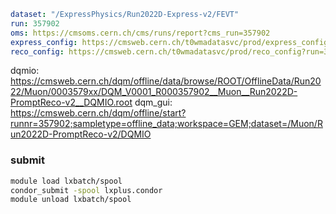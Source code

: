 ```yaml
dataset: "/ExpressPhysics/Run2022D-Express-v2/FEVT"
run: 357902
oms: https://cmsoms.cern.ch/cms/runs/report?cms_run=357902
express_config: https://cmsweb.cern.ch/t0wmadatasvc/prod/express_config?run=357902
reco_config: https://cmsweb.cern.ch/t0wmadatasvc/prod/reco_config?run=357902
```

dqmio: https://cmsweb.cern.ch/dqm/offline/data/browse/ROOT/OfflineData/Run2022/Muon/0003579xx/DQM_V0001_R000357902__Muon__Run2022D-PromptReco-v2__DQMIO.root
dqm_gui: https://cmsweb.cern.ch/dqm/offline/start?runnr=357902;sampletype=offline_data;workspace=GEM;dataset=/Muon/Run2022D-PromptReco-v2/DQMIO



### submit
```zsh
module load lxbatch/spool
condor_submit -spool lxplus.condor
module unload lxbatch/spool
```
